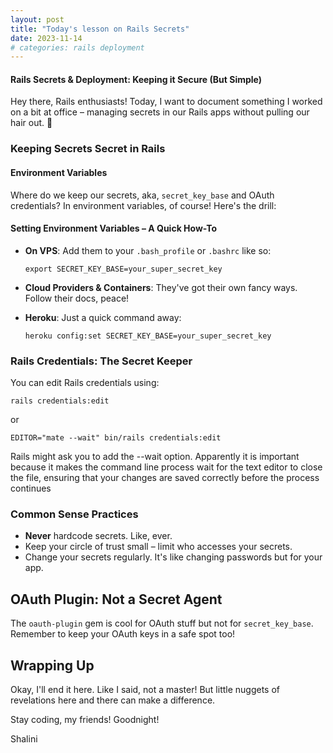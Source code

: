 ```yaml
---
layout: post
title: "Today's lesson on Rails Secrets"
date: 2023-11-14
# categories: rails deployment
---
```


#### Rails Secrets & Deployment: Keeping it Secure (But Simple)

Hey there, Rails enthusiasts! Today, I want to document something I worked on a bit at office – managing secrets in our Rails apps without pulling our hair out. 🚀

### Keeping Secrets Secret in Rails

#### Environment Variables

Where do we keep our secrets, aka, `secret_key_base` and OAuth credentials? In environment variables, of course! Here's the drill:

#### Setting Environment Variables – A Quick How-To

- **On VPS**: Add them to your `.bash_profile` or `.bashrc` like so:
  ```
  export SECRET_KEY_BASE=your_super_secret_key
  ```


- **Cloud Providers & Containers**: They've got their own fancy ways. Follow their docs, peace!

- **Heroku**: Just a quick command away:

  ```
  heroku config:set SECRET_KEY_BASE=your_super_secret_key
  ```


### Rails Credentials: The Secret Keeper

You can edit Rails credentials using:
```
rails credentials:edit
```

or 

```
EDITOR="mate --wait" bin/rails credentials:edit
```

Rails might ask you to add the --wait option. Apparently it is important because it makes the command line process wait for the text editor to close the file, ensuring that your changes are saved correctly before the process continues

### Common Sense Practices

- **Never** hardcode secrets. Like, ever.
- Keep your circle of trust small – limit who accesses your secrets.
- Change your secrets regularly. It's like changing passwords but for your app.

## OAuth Plugin: Not a Secret Agent

The `oauth-plugin` gem is cool for OAuth stuff but not for `secret_key_base`. Remember to keep your OAuth keys in a safe spot too!

## Wrapping Up

Okay, I'll end it here. Like I said, not a master! But little nuggets of revelations here and there can make a difference. 

Stay coding, my friends! Goodnight!

Shalini
